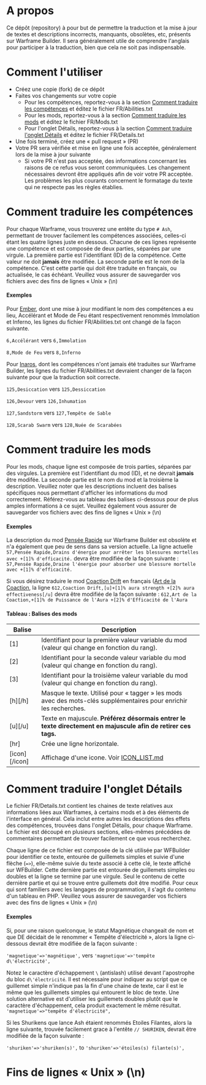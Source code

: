 # A propos
Ce dépôt (repository) à pour but de permettre la traduction et la mise à jour de textes et descriptions incorrects, manquants, obsolètes, etc, présents sur Warframe Builder. Il sera généralement utile de comprendre l'anglais pour participer à la traduction, bien que cela ne soit pas indispensable.

# Comment l'utiliser
- Créez une copie (fork) de ce dépôt
- Faites vos changements sur votre copie
  - Pour les compétences, reportez-vous à la section [Comment traduire les compétences](#Comment-traduire-les-compétences) et éditez le fichier FR/Abilities.txt
  - Pour les mods, reportez-vous à la section [Comment traduire les mods](#Comment-traduire-les-mods) et éditez le fichier FR/Mods.txt
  - Pour l'onglet Détails, reportez-vous à la section [Comment traduire l'onglet Détails](#Comment-traduire-l'onglet-Détails) et éditez le fichier FR/Details.txt
- Une fois terminé, créez une « pull request » (PR)
- Votre PR sera vérifiée et mise en ligne une fois acceptée, généralement lors de la mise à jour suivante
  - Si votre PR n'est pas acceptée, des informations concernant les raisons de ce refus vous seront communiquées. Les changement nécessaires devront être appliqués afin de voir votre PR acceptée. Les problèmes les plus courants concernent le formatage du texte qui ne respecte pas les règles établies.

# Comment traduire les compétences
Pour chaque Warframe, vous trouverez une entête du type `# Ash`, permettant de trouver facilement les compétences associées, celles-ci étant les quatre lignes juste en dessous. Chacune de ces lignes représente une compétence et est composée de deux parties, séparées par une virgule. La première partie est l'identifiant (ID) de la compétence. Cette valeur ne doit **jamais** être modifiée. La seconde partie est le nom de la compétence. C'est cette partie qui doit être traduite en français, ou actualisée, le cas échéant. Veuillez vous assurer de sauvegarder vos fichiers avec des fins de lignes « Unix » (\n)

#### Exemples
Pour [Ember](https://warframe.fandom.com/fr/wiki/Ember), dont une mise à jour modifiant le nom des compétences a eu lieu, Accélérant et Mode de Feu étant respectivement renommés Immolation et Inferno, les lignes du fichier FR/Abilities.txt ont changé de la façon suivante.

`6,Accélérant` vers `6,Immolation`

`8,Mode de Feu` vers `8,Inferno`

Pour [Inaros](https://warframe.fandom.com/fr/wiki/Inaros), dont les compétences n'ont jamais été traduites sur Warframe Builder, les lignes du fichier FR/Abilities.txt devraient changer de la façon suivante pour que la traduction soit correcte.

`125,Desiccation` vers `125,Dessiccation`

`126,Devour` vers `126,Inhumation`

`127,Sandstorm` vers `127,Tempête de Sable`

`128,Scarab Swarm` vers `128,Nuée de Scarabées`

# Comment traduire les mods
Pour les mods, chaque ligne est composée de trois parties, séparées par des virgules. La première est l'identifiant du mod (ID), et ne devrait **jamais** être modifée. La seconde partie est le nom du mod et la troisième la description. Veuillez noter que les descriptions incluent des balises spécifiques nous permettant d'afficher les informations du mod correctement. Référez-vous au tableau des balises ci-dessous pour de plus amples informations à ce sujet. Veuillez également vous assurer de sauvegarder vos fichiers avec des fins de lignes « Unix » (\n)

#### Exemples
La description du mod [Pensée Rapide](https://warframe.fandom.com/fr/wiki/Pens%C3%A9e_Rapide) sur Warframe Builder est obsolète et n'a également que peu de sens dans sa version actuelle. La ligne actuelle `57,Pensée Rapide,Drains d'énergie pour arrêter les blessures mortelles avec +[1]% d'efficacité.` devra être modifiée de la façon suivante : `57,Pensée Rapide,Draine l'énergie pour absorber une blessure mortelle avec +[1]% d'efficacité.`

Si vous désirez traduire le mod [Coaction Drift](https://warframe.fandom.com/wiki/Coaction_Drift) en français ([Art de la Coaction](href="https://warframe.fandom.com/fr/wiki/Art_de_la_Coaction"), la ligne `612,Coaction Drift,[u]+[1]% aura strength +[2]% aura effectiveness[/u]` devra être modifiée de la façon suivante : `612,Art de la Coaction,+[1]% de Puissance de l'Aura +[2]% d'Efficacité de l'Aura`

#### Tableau : Balises des mods
| Balise  | Description |
| ------- | ----------- |
| [1]     | Identifiant pour la première valeur variable du mod (valeur qui change en fonction du rang).
| [2]     | Identifiant pour la seconde valeur variable du mod (valeur qui change en fonction du rang).
| [3]     | Identifiant pour la troisième valeur variable du mod (valeur qui change en fonction du rang).
| [h][/h] | Masque le texte. Utilisé pour « tagger » les mods avec des mots-clés supplémentaires pour enrichir les recherches. |
| [u][/u] | Texte en majuscule. **Préférez désormais entrer le texte directement en majuscule afin de retirer ces tags.** |
| [hr]    | Crée une ligne horizontale. |
| [icon][/icon] | Affichage d'une icone. Voir [ICON_LIST.md](ICON_LIST.md) |

# Comment traduire l'onglet Détails
Le fichier FR/Details.txt contient les chaines de texte relatives aux informations liées aux Warframes, à certains mods et à des éléments de l'interface en général. Cela inclut entre autres les descriptions des effets des compétences, trouvées dans l'onglet Détails, pour chaque Warframe. Le fichier est découpé en plusieurs sections, elles-mêmes précédées de commentaires permettant de trouver facilement ce que vous recherchez.

Chaque ligne de ce fichier est composée de la clé utilisée par WFBuilder pour identifier ce texte, entourée de guillemets simples et suivie d'une flèche (`=>`), elle-même suivie du texte associé à cette clé, le texte affiché sur WFBuilder. Cette dernière partie est entourée de guillemets simples ou doubles et la ligne se termine par une virgule. Seul le contenu de cette dernière partie et qui se trouve entre guillemets doit être modifié. Pour ceux qui sont familiers avec les langages de programmation, il s'agit du contenu d'un tableau en PHP. Veuillez vous assurer de sauvegarder vos fichiers avec des fins de lignes « Unix » (\n)

#### Exemples
Si, pour une raison quelconque, le statut Magnétique changeait de nom et que DE décidait de le renommer « Tempête d'électricité », alors la ligne ci-dessous devrait être modifiée de la façon suivante :

`'magnetique'=>'magnétique',` vers `'magnetique'=>'tempête d\'électricité',`

Notez le caractère d'échappement `\` (antislash) utilisé devant l'apostrophe du bloc `d\'électricité`. Il est nécessaire pour indiquer au script que ce guillemet simple n'indique pas la fin d'une chaine de texte, car il est le même que les guillemets simples qui entourent le bloc de texte. Une solution alternative est d'utiliser les guillemets doubles plutôt que le caractère d'échappement, cela produit exactement le même résultat. `'magnetique'=>"tempête d'électricité",`

Si les Shurikens que lance Ash étaient renommés Etoiles Filantes, alors la ligne suivante, trouvée facilement grace à l'entête `// SHURIKEN`, devrait être modifiée de la façon suivante :

`'shuriken'=>'shuriken(s)',` to `'shuriken'=>'étoiles(s) filante(s)',`

# Fins de lignes « Unix » (\n)
